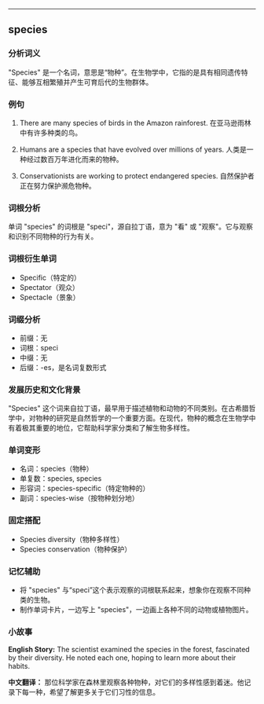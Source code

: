 
---------------
## species
### 分析词义
"Species" 是一个名词，意思是“物种”。在生物学中，它指的是具有相同遗传特征、能够互相繁殖并产生可育后代的生物群体。

### 例句
1. There are many species of birds in the Amazon rainforest.
   在亚马逊雨林中有许多种类的鸟。

2. Humans are a species that have evolved over millions of years.
   人类是一种经过数百万年进化而来的物种。

3. Conservationists are working to protect endangered species.
   自然保护者正在努力保护濒危物种。

### 词根分析
单词 "species" 的词根是 "speci"，源自拉丁语，意为 "看" 或 "观察"。它与观察和识别不同物种的行为有关。

### 词根衍生单词
- Specific（特定的）
- Spectator（观众）
- Spectacle（景象）

### 词缀分析
- 前缀：无
- 词根：speci
- 中缀：无
- 后缀：-es，是名词复数形式

### 发展历史和文化背景
"Species" 这个词来自拉丁语，最早用于描述植物和动物的不同类别。在古希腊哲学中，对物种的研究是自然哲学的一个重要方面。在现代，物种的概念在生物学中有着极其重要的地位，它帮助科学家分类和了解生物多样性。

### 单词变形
- 名词：species（物种）
- 单复数：species, species
- 形容词：species-specific（特定物种的）
- 副词：species-wise（按物种划分地）

### 固定搭配
- Species diversity（物种多样性）
- Species conservation（物种保护）

### 记忆辅助
- 将 "species" 与“speci”这个表示观察的词根联系起来，想象你在观察不同种类的生物。
- 制作单词卡片，一边写上 "species"，一边画上各种不同的动物或植物图片。

### 小故事
**English Story:**
The scientist examined the species in the forest, fascinated by their diversity. He noted each one, hoping to learn more about their habits.

**中文翻译：**
那位科学家在森林里观察各种物种，对它们的多样性感到着迷。他记录下每一种，希望了解更多关于它们习性的信息。

